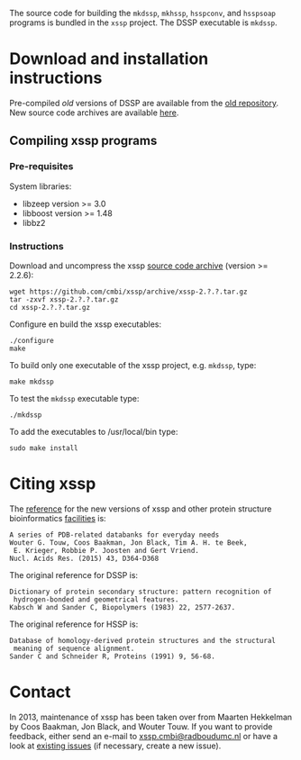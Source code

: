 The source code for building the `mkdssp`, `mkhssp`, `hsspconv`, and
`hsspsoap` programs is bundled in the `xssp` project. The DSSP executable is
`mkdssp`.

# Download and installation instructions

Pre-compiled *old* versions of DSSP are available from the
[old repository][1]. New source code archives are available [here][2].

## Compiling xssp programs

### Pre-requisites

System libraries:

* libzeep version >= 3.0
* libboost version >= 1.48
* libbz2

### Instructions

Download and uncompress the xssp [source code archive][2] (version >= 2.2.6):

    wget https://github.com/cmbi/xssp/archive/xssp-2.?.?.tar.gz
    tar -zxvf xssp-2.?.?.tar.gz
    cd xssp-2.?.?.tar.gz

Configure en build the xssp executables:

    ./configure
    make

To build only one executable of the xssp project, e.g. `mkdssp`, type:

    make mkdssp

To test the `mkdssp` executable type:

    ./mkdssp

To add the executables to /usr/local/bin type:

    sudo make install

# Citing xssp

The [reference][3] for the new versions of xssp and other protein structure
bioinformatics [facilities][4] is:

```
A series of PDB-related databanks for everyday needs
Wouter G. Touw, Coos Baakman, Jon Black, Tim A. H. te Beek,
 E. Krieger, Robbie P. Joosten and Gert Vriend.
Nucl. Acids Res. (2015) 43, D364-D368
```

The original reference for DSSP is:

```
Dictionary of protein secondary structure: pattern recognition of
 hydrogen-bonded and geometrical features.
Kabsch W and Sander C, Biopolymers (1983) 22, 2577-2637.
```

The original reference for HSSP is:

```
Database of homology-derived protein structures and the structural
 meaning of sequence alignment.
Sander C and Schneider R, Proteins (1991) 9, 56-68.
```

# Contact

In 2013, maintenance of xssp has been taken over from Maarten Hekkelman by
Coos Baakman, Jon Black, and Wouter Touw. If you want to provide feedback,
either send an e-mail to xssp.cmbi@radboudumc.nl or have a look at
[existing issues][5] (if necessary, create a new issue).


[1]: http://swift.cmbi.ru.nl/gv/dssp/DSSP_5.html
[2]: https://github.com/cmbi/xssp/releases
[3]: http://dx.doi.org/10.1093/nar/gku1028
[4]: http://swift.cmbi.ru.nl/gv/facilities/
[5]: https://github.com/cmbi/xssp/issues
